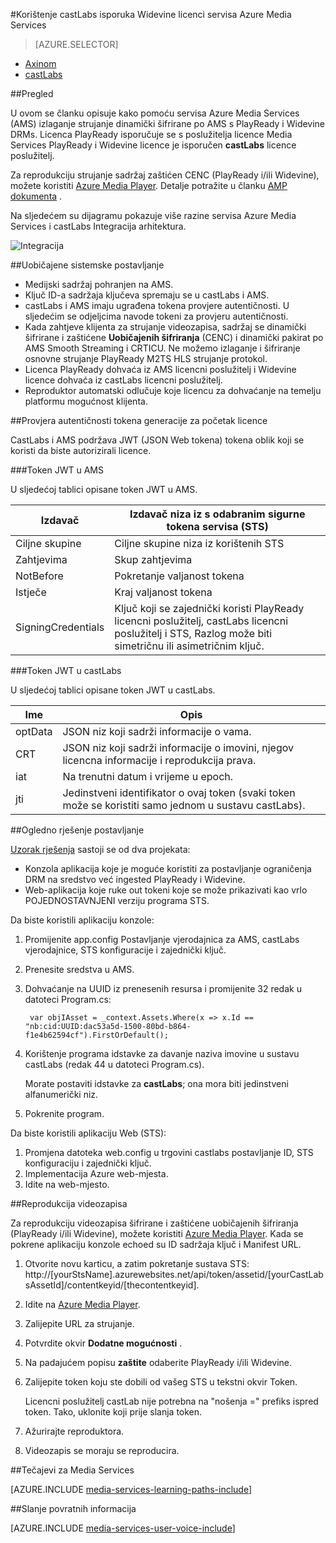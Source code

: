 <properties 
    pageTitle="Korištenje castLabs isporuka Widevine licenci servisa Azure Media Services | Microsoft Azure" 
    description="U ovom se članku opisuje kako pomoću servisa Azure Media Services (AMS) izlaganje strujanje dinamički šifrirane po AMS s PlayReady i Widevine DRMs. Licenca PlayReady isporučuje se s poslužitelja licence Media Services PlayReady i Widevine licence je isporučen castLabs licence poslužitelj." 
    services="media-services" 
    documentationCenter="" 
    authors="Mingfeiy" 
    manager="erikre" 
    editor=""/>

<tags 
    ms.service="media-services" 
    ms.workload="media" 
    ms.tgt_pltfrm="na" 
    ms.devlang="na" 
    ms.topic="article" 
    ms.date="09/26/2016"  
    ms.author="Mingfeiy;willzhan;Juliako"/>


#<a name="using-castlabs-to-deliver-widevine-licenses-to-azure-media-services"></a>Korištenje castLabs isporuka Widevine licenci servisa Azure Media Services

> [AZURE.SELECTOR]
- [Axinom](media-services-axinom-integration.md)
- [castLabs](media-services-castlabs-integration.md)

##<a name="overview"></a>Pregled

U ovom se članku opisuje kako pomoću servisa Azure Media Services (AMS) izlaganje strujanje dinamički šifrirane po AMS s PlayReady i Widevine DRMs. Licenca PlayReady isporučuje se s poslužitelja licence Media Services PlayReady i Widevine licence je isporučen **castLabs** licence poslužitelj.

Za reprodukciju strujanje sadržaj zaštićen CENC (PlayReady i/ili Widevine), možete koristiti [Azure Media Player](http://amsplayer.azurewebsites.net/azuremediaplayer.html). Detalje potražite u članku [AMP dokumenta](http://amp.azure.net/libs/amp/latest/docs/) .

Na sljedećem su dijagramu pokazuje više razine servisa Azure Media Services i castLabs Integracija arhitektura.

![Integracija](./media/media-services-castlabs-integration/media-services-castlabs-integration.png)

##<a name="typical-system-set-up"></a>Uobičajene sistemske postavljanje

- Medijski sadržaj pohranjen na AMS.
- Ključ ID-a sadržaja ključeva spremaju se u castLabs i AMS.
- castLabs i AMS imaju ugrađena tokena provjere autentičnosti. U sljedećim se odjeljcima navode tokeni za provjeru autentičnosti. 
- Kada zahtjeve klijenta za strujanje videozapisa, sadržaj se dinamički šifrirane i zaštićene **Uobičajenih šifriranja** (CENC) i dinamički pakirat po AMS Smooth Streaming i CRTICU. Ne možemo izlaganje i šifriranje osnovne strujanje PlayReady M2TS HLS strujanje protokol.
- Licenca PlayReady dohvaća iz AMS licencni poslužitelj i Widevine licence dohvaća iz castLabs licencni poslužitelj. 
- Reproduktor automatski odlučuje koje licencu za dohvaćanje na temelju platformu mogućnost klijenta. 

##<a name="authentication-token-generation-for-getting-a-license"></a>Provjera autentičnosti tokena generacije za početak licence

CastLabs i AMS podržava JWT (JSON Web tokena) tokena oblik koji se koristi da biste autorizirali licence. 

###<a name="jwt-token-in-ams"></a>Token JWT u AMS 

U sljedećoj tablici opisane token JWT u AMS. 

Izdavač|Izdavač niza iz s odabranim sigurne tokena servisa (STS)
---|---
Ciljne skupine|Ciljne skupine niza iz korištenih STS
Zahtjevima|Skup zahtjevima
NotBefore|Pokretanje valjanost tokena
Istječe|Kraj valjanost tokena
SigningCredentials|Ključ koji se zajednički koristi PlayReady licencni poslužitelj, castLabs licencni poslužitelj i STS, Razlog može biti simetričnu ili asimetričnim ključ.

###<a name="jwt-token-in-castlabs"></a>Token JWT u castLabs

U sljedećoj tablici opisane token JWT u castLabs. 

Ime|Opis
---|---
optData|JSON niz koji sadrži informacije o vama. 
CRT|JSON niz koji sadrži informacije o imovini, njegov licencna informacije i reprodukcija prava.
iat|Na trenutni datum i vrijeme u epoch.
jti|Jedinstveni identifikator o ovaj token (svaki token može se koristiti samo jednom u sustavu castLabs).

##<a name="sample-solution-set-up"></a>Ogledno rješenje postavljanje 

[Uzorak rješenja](https://github.com/AzureMediaServicesSamples/CastlabsIntegration) sastoji se od dva projekata:

-   Konzola aplikacija koje je moguće koristiti za postavljanje ograničenja DRM na sredstvo već ingested PlayReady i Widevine.
-   Web-aplikacija koje ruke out tokeni koje se može prikazivati kao vrlo POJEDNOSTAVNJENI verziju programa STS.


Da biste koristili aplikaciju konzole:

1.  Promijenite app.config Postavljanje vjerodajnica za AMS, castLabs vjerodajnice, STS konfiguracije i zajednički ključ.
2.  Prenesite sredstva u AMS.
3.  Dohvaćanje na UUID iz prenesenih resursa i promijenite 32 redak u datoteci Program.cs:

         var objIAsset = _context.Assets.Where(x => x.Id == "nb:cid:UUID:dac53a5d-1500-80bd-b864-f1e4b62594cf").FirstOrDefault();

4.  Korištenje programa idstavke za davanje naziva imovine u sustavu castLabs (redak 44 u datoteci Program.cs).

    Morate postaviti idstavke za **castLabs**; ona mora biti jedinstveni alfanumerički niz.

5.  Pokrenite program.


Da biste koristili aplikaciju Web (STS):

1.  Promjena datoteka web.config u trgovini castlabs postavljanje ID, STS konfiguraciju i zajednički ključ.
2.  Implementacija Azure web-mjesta.
3.  Idite na web-mjesto.

##<a name="playing-back-a-video"></a>Reprodukcija videozapisa

Za reprodukciju videozapisa šifrirane i zaštićene uobičajenih šifriranja (PlayReady i/ili Widevine), možete koristiti [Azure Media Player](http://amsplayer.azurewebsites.net/azuremediaplayer.html). Kada se pokrene aplikaciju konzole echoed su ID sadržaja ključ i Manifest URL.

1.  Otvorite novu karticu, a zatim pokretanje sustava STS: http://[yourStsName].azurewebsites.net/api/token/assetid/[yourCastLabsAssetId]/contentkeyid/[thecontentkeyid].
2.  Idite na [Azure Media Player](http://amsplayer.azurewebsites.net/azuremediaplayer.html).
3.  Zalijepite URL za strujanje.
4.  Potvrdite okvir **Dodatne mogućnosti** .
5.  Na padajućem popisu **zaštite** odaberite PlayReady i/ili Widevine.
6.  Zalijepite token koju ste dobili od vašeg STS u tekstni okvir Token. 
    
    Licencni poslužitelj castLab nije potrebna na "nošenja =" prefiks ispred token. Tako, uklonite koji prije slanja token.
7.  Ažurirajte reproduktora.
8.  Videozapis se moraju se reproducira.


##<a name="media-services-learning-paths"></a>Tečajevi za Media Services

[AZURE.INCLUDE [media-services-learning-paths-include](../../includes/media-services-learning-paths-include.md)]

##<a name="provide-feedback"></a>Slanje povratnih informacija

[AZURE.INCLUDE [media-services-user-voice-include](../../includes/media-services-user-voice-include.md)]
